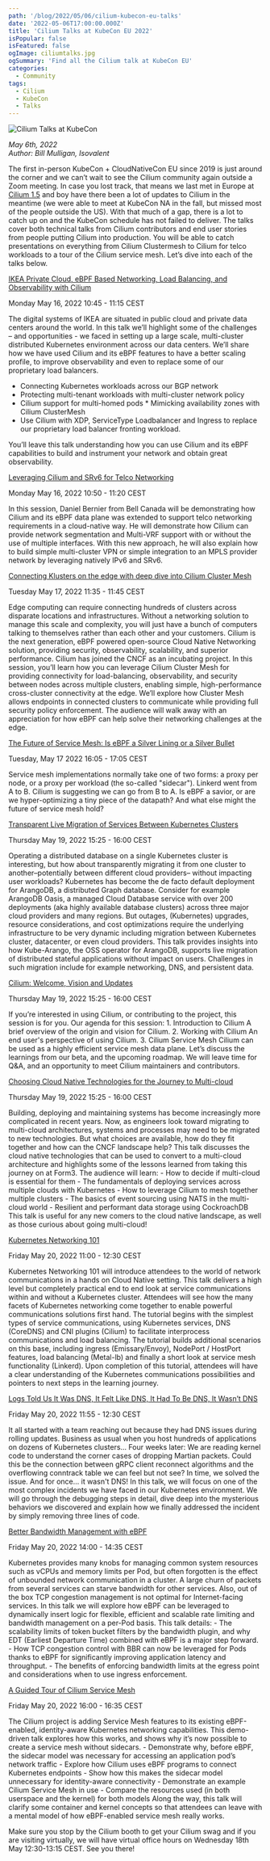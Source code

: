 ```yaml
---
path: '/blog/2022/05/06/cilium-kubecon-eu-talks'
date: '2022-05-06T17:00:00.000Z'
title: 'Cilium Talks at KubeCon EU 2022'
isPopular: false
isFeatured: false
ogImage: ciliumtalks.jpg
ogSummary: 'Find all the Cilium talk at KubeCon EU'
categories:
  - Community
tags:
  - Cilium
  - KubeCon
  - Talks
---
```


![Cilium Talks at KubeCon](ciliumtalks.jpg)

_May 6th, 2022_  
_Author: Bill Mulligan, Isovalent_

The first in-person KubeCon + CloudNativeCon EU since 2019 is just around the corner and we can’t wait to see the Cilium community again outside a Zoom meeting. In case you lost track, that means we last met in Europe at [Cilium 1.5](https://cilium.io/blog/2019/04/24/cilium-15) and boy have there been a lot of updates to Cilium in the meantime (we were able to meet at KubeCon NA in the fall, but missed most of the people outside the US). With that much of a gap, there is a lot to catch up on and the KubeCon schedule has not failed to deliver. The talks cover both technical talks from Cilium contributors and end user stories from people putting Cilium into production. You will be able to catch presentations on everything from Cilium Clustermesh to Cilium for telco workloads to a tour of the Cilium service mesh. Let’s dive into each of the talks below.

[IKEA Private Cloud, eBPF Based Networking, Load Balancing, and Observability with Cilium](https://sched.co/zrPW)

Monday May 16, 2022 10:45 - 11:15 CEST

The digital systems of IKEA are situated in public cloud and private data centers around the world. In this talk we’ll highlight some of the challenges – and opportunities - we faced in setting up a large scale, multi-cluster distributed Kubernetes environment across our data centers. We’ll share how we have used Cilium and its eBPF features to have a better scaling profile, to improve observability and even to replace some of our proprietary load balancers.

- Connecting Kubernetes workloads across our BGP network
- Protecting multi-tenant workloads with multi-cluster network policy
- Cilium support for multi-homed pods \* Mimicking availability zones with Cilium ClusterMesh
- Use Cilium with XDP, ServiceType Loadbalancer and Ingress to replace our proprietary load balancer fronting workload.

You’ll leave this talk understanding how you can use Cilium and its eBPF capabilities to build and instrument your network and obtain great observability.

[Leveraging Cilium and SRv6 for Telco Networking ](https://sched.co/zso2)

Monday May 16, 2022 10:50 - 11:20 CEST

In this session, Daniel Bernier from Bell Canada will be demonstrating how Cilium and its eBPF data plane was extended to support telco networking requirements in a cloud-native way. He will demonstrate how Cilium can provide network segmentation and Multi-VRF support with or without the use of multiple interfaces. With this new approach, he will also explain how to build simple multi-cluster VPN or simple integration to an MPLS provider network by leveraging natively IPv6 and SRv6.

[Connecting Klusters on the edge with deep dive into Cilium Cluster Mesh](https://sched.co/zsAE)

Tuesday May 17, 2022 11:35 - 11:45 CEST

Edge computing can require connecting hundreds of clusters across disparate locations and infrastructures. Without a networking solution to manage this scale and complexity, you will just have a bunch of computers talking to themselves rather than each other and your customers. Cilium is the next generation, eBPF powered open-source Cloud Native Networking solution, providing security, observability, scalability, and superior performance. Cilium has joined the CNCF as an incubating project. In this session, you’ll learn how you can leverage Cilium Cluster Mesh for providing connectivity for load-balancing, observability, and security between nodes across multiple clusters, enabling simple, high-performance cross-cluster connectivity at the edge. We’ll explore how Cluster Mesh allows endpoints in connected clusters to communicate while providing full security policy enforcement. The audience will walk away with an appreciation for how eBPF can help solve their networking challenges at the edge.

[The Future of Service Mesh: Is eBPF a Silver Lining or a Silver Bullet](https://sched.co/zsaO)

Tuesday, May 17 2022 16:05 - 17:05 CEST

Service mesh implementations normally take one of two forms: a proxy per node, or a proxy per workload (the so-called "sidecar"). Linkerd went from A to B. Cilium is suggesting we can go from B to A. Is eBPF a savior, or are we hyper-optimizing a tiny piece of the datapath? And what else might the future of service mesh hold?

[Transparent Live Migration of Services Between Kubernetes Clusters](https://sched.co/ytpo)

Thursday May 19, 2022 15:25 - 16:00 CEST

Operating a distributed database on a single Kubernetes cluster is interesting, but how about transparently migrating it from one cluster to another–potentially between different cloud providers– without impacting user workloads? Kubernetes has become the de facto default deployment for ArangoDB, a distributed Graph database. Consider for example ArangoDB Oasis, a managed Cloud Database service with over 200 deployments (aka highly available database clusters) across three major cloud providers and many regions. But outages, (Kubernetes) upgrades, resource considerations, and cost optimizations require the underlying infrastructure to be very dynamic including migration between Kubernetes cluster, datacenter, or even cloud providers. This talk provides insights into how Kube-Arango, the OSS operator for ArangoDB, supports live migration of distributed stateful applications without impact on users. Challenges in such migration include for example networking, DNS, and persistent data.

[Cilium: Welcome, Vision and Updates](https://sched.co/ytq0)

Thursday May 19, 2022 15:25 - 16:00 CEST

If you’re interested in using Cilium, or contributing to the project, this session is for you. Our agenda for this session: 1. Introduction to Cilium A brief overview of the origin and vision for Cilium. 2. Working with Cilium An end user's perspective of using Cilium. 3. Cilium Service Mesh Cilium can be used as a highly efficient service mesh data plane. Let’s discuss the learnings from our beta, and the upcoming roadmap. We will leave time for Q&A, and an opportunity to meet Cilium maintainers and contributors.

[Choosing Cloud Native Technologies for the Journey to Multi-cloud](https://sched.co/ytpu)

Thursday May 19, 2022 15:25 - 16:00 CEST

Building, deploying and maintaining systems has become increasingly more complicated in recent years. Now, as engineers look toward migrating to multi-cloud architectures, systems and processes may need to be migrated to new technologies. But what choices are available, how do they fit together and how can the CNCF landscape help? This talk discusses the cloud native technologies that can be used to convert to a multi-cloud architecture and highlights some of the lessons learned from taking this journey on at Form3. The audience will learn: - How to decide if multi-cloud is essential for them - The fundamentals of deploying services across multiple clouds with Kubernetes - How to leverage Cilium to mesh together multiple clusters - The basics of event sourcing using NATS in the multi-cloud world - Resilient and performant data storage using CockroachDB This talk is useful for any new comers to the cloud native landscape, as well as those curious about going multi-cloud!

[Kubernetes Networking 101](https://sched.co/ytrV)

Friday May 20, 2022 11:00 - 12:30 CEST

Kubernetes Networking 101 will introduce attendees to the world of network communications in a hands on Cloud Native setting. This talk delivers a high level but completely practical end to end look at service communications within and without a Kubernetes cluster. Attendees will see how the many facets of Kubernetes networking come together to enable powerful communications solutions first hand. The tutorial begins with the simplest types of service communications, using Kubernetes services, DNS (CoreDNS) and CNI plugins (Cilium) to facilitate interprocess communications and load balancing. The tutorial builds additional scenarios on this base, including ingress (Emissary/Envoy), NodePort / HostPort features, load balancing (Metal-lb) and finally a short look at service mesh functionality (Linkerd). Upon completion of this tutorial, attendees will have a clear understanding of the Kubernetes communications possibilities and pointers to next steps in the learning journey.

[Logs Told Us It Was DNS, It Felt Like DNS, It Had To Be DNS, It Wasn’t DNS](https://sched.co/ytrw)

Friday May 20, 2022 11:55 - 12:30 CEST

It all started with a team reaching out because they had DNS issues during rolling updates. Business as usual when you host hundreds of applications on dozens of Kubernetes clusters… Four weeks later: We are reading kernel code to understand the corner cases of dropping Martian packets. Could this be the connection between gRPC client reconnect algorithms and the overflowing conntrack table we can feel but not see? In time, we solved the issue. And for once… it wasn't DNS! In this talk, we will focus on one of the most complex incidents we have faced in our Kubernetes environment. We will go through the debugging steps in detail, dive deep into the mysterious behaviors we discovered and explain how we finally addressed the incident by simply removing three lines of code.

[Better Bandwidth Management with eBPF](https://sched.co/ytsQ)

Friday May 20, 2022 14:00 - 14:35 CEST

Kubernetes provides many knobs for managing common system resources such as vCPUs and memory limits per Pod, but often forgotten is the effect of unbounded network communication in a cluster. A large churn of packets from several services can starve bandwidth for other services. Also, out of the box TCP congestion management is not optimal for Internet-facing services. In this talk we will explore how eBPF can be leveraged to dynamically insert logic for flexible, efficient and scalable rate limiting and bandwidth management on a per-Pod basis. This talk details: - The scalability limits of token bucket filters by the bandwidth plugin, and why EDT (Earliest Departure Time) combined with eBPF is a major step forward. - How TCP congestion control with BBR can now be leveraged for Pods thanks to eBPF for significantly improving application latency and throughput. - The benefits of enforcing bandwidth limits at the egress point and considerations when to use ingress enforcement.

[A Guided Tour of Cilium Service Mesh](https://sched.co/yttj)

Friday May 20, 2022 16:00 - 16:35 CEST

The Cilium project is adding Service Mesh features to its existing eBPF-enabled, identity-aware Kubernetes networking capabilities. This demo-driven talk explores how this works, and shows why it’s now possible to create a service mesh without sidecars. - Demonstrate why, before eBPF, the sidecar model was necessary for accessing an application pod’s network traffic - Explore how Cilium uses eBPF programs to connect Kubernetes endpoints - Show how this makes the sidecar model unnecessary for identity-aware connectivity - Demonstrate an example Cilium Service Mesh in use - Compare the resources used (in both userspace and the kernel) for both models Along the way, this talk will clarify some container and kernel concepts so that attendees can leave with a mental model of how eBPF-enabled service mesh really works.

Make sure you stop by the Cilium booth to get your Cilium swag and if you are visiting virtually, we will have virtual office hours on Wednesday 18th May 12:30-13:15 CEST. See you there!
